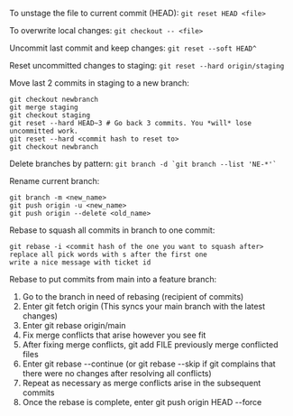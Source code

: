 To unstage the file to current commit (HEAD): `git reset HEAD <file>`

To overwrite local changes: `git checkout -- <file>`

Uncommit last commit and keep changes: `git reset --soft HEAD^`

Reset uncommitted changes to staging: `git reset --hard origin/staging`

Move last 2 commits in staging to a new branch:
```
git checkout newbranch
git merge staging
git checkout staging
git reset --hard HEAD~3 # Go back 3 commits. You *will* lose uncommitted work.
git reset --hard <commit hash to reset to>
git checkout newbranch
```
Delete branches by pattern: ``git branch -d `git branch --list 'NE-*'` ``

Rename current branch:
```
git branch -m <new_name>
git push origin -u <new_name>
git push origin --delete <old_name>
```

Rebase to squash all commits in branch to one commit:
```
git rebase -i <commit hash of the one you want to squash after>
replace all pick words with s after the first one
write a nice message with ticket id
```

Rebase to put commits from main into a feature branch:
1. Go to the branch in need of rebasing (recipient of commits)
2. Enter git fetch origin (This syncs your main branch with the latest changes)
3. Enter git rebase origin/main
4. Fix merge conflicts that arise however you see fit
5. After fixing merge conflicts, git add FILE previously merge conflicted files
6. Enter git rebase --continue (or git rebase --skip if git complains that there were no changes after resolving all conflicts)
7. Repeat as necessary as merge conflicts arise in the subsequent commits
8. Once the rebase is complete, enter git push origin HEAD --force
